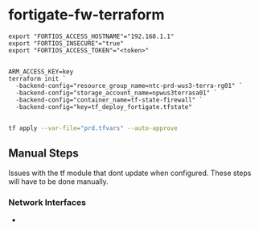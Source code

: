 # fortigate-fw-terraform

```
export "FORTIOS_ACCESS_HOSTNAME"="192.168.1.1"
export "FORTIOS_INSECURE"="true"
export "FORTIOS_ACCESS_TOKEN"="<token>"
```

```

ARM_ACCESS_KEY=key
terraform init `
  -backend-config="resource_group_name=ntc-prd-wus3-terra-rg01" `
  -backend-config="storage_account_name=npwus3terrasa01" `
  -backend-config="container_name=tf-state-firewall" `
  -backend-config="key=tf_deploy_fortigate.tfstate"
```


```bash

tf apply --var-file="prd.tfvars" --auto-approve
```

## Manual Steps
Issues with the tf module that dont update when configured. These steps will have to be done manually.
### Network Interfaces 
-  